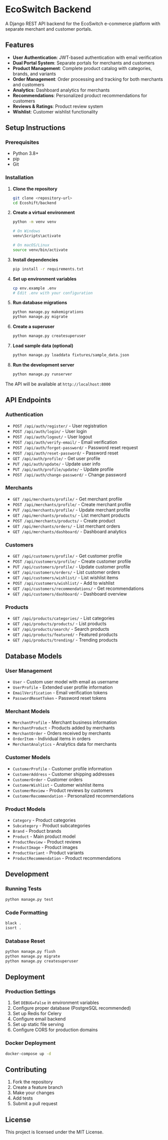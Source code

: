 # EcoSwitch Backend

A Django REST API backend for the EcoSwitch e-commerce platform with separate merchant and customer portals.

## Features

- **User Authentication**: JWT-based authentication with email verification
- **Dual Portal System**: Separate portals for merchants and customers
- **Product Management**: Complete product catalog with categories, brands, and variants
- **Order Management**: Order processing and tracking for both merchants and customers
- **Analytics**: Dashboard analytics for merchants
- **Recommendations**: Personalized product recommendations for customers
- **Reviews & Ratings**: Product review system
- **Wishlist**: Customer wishlist functionality

## Setup Instructions

### Prerequisites

- Python 3.8+
- pip
- Git

### Installation

1. **Clone the repository**
   ```bash
   git clone <repository-url>
   cd Ecoshift/backend
   ```

2. **Create a virtual environment**
   ```bash
   python -m venv venv
   
   # On Windows
   venv\Scripts\activate
   
   # On macOS/Linux
   source venv/bin/activate
   ```

3. **Install dependencies**
   ```bash
   pip install -r requirements.txt
   ```

4. **Set up environment variables**
   ```bash
   cp env.example .env
   # Edit .env with your configuration
   ```

5. **Run database migrations**
   ```bash
   python manage.py makemigrations
   python manage.py migrate
   ```

6. **Create a superuser**
   ```bash
   python manage.py createsuperuser
   ```

7. **Load sample data (optional)**
   ```bash
   python manage.py loaddata fixtures/sample_data.json
   ```

8. **Run the development server**
   ```bash
   python manage.py runserver
   ```

The API will be available at `http://localhost:8000`

## API Endpoints

### Authentication
- `POST /api/auth/register/` - User registration
- `POST /api/auth/login/` - User login
- `POST /api/auth/logout/` - User logout
- `POST /api/auth/verify-email/` - Email verification
- `POST /api/auth/forgot-password/` - Password reset request
- `POST /api/auth/reset-password/` - Password reset
- `GET /api/auth/profile/` - Get user profile
- `PUT /api/auth/update/` - Update user info
- `PUT /api/auth/profile/update/` - Update profile
- `POST /api/auth/change-password/` - Change password

### Merchants
- `GET /api/merchants/profile/` - Get merchant profile
- `POST /api/merchants/profile/` - Create merchant profile
- `PUT /api/merchants/profile/` - Update merchant profile
- `GET /api/merchants/products/` - List merchant products
- `POST /api/merchants/products/` - Create product
- `GET /api/merchants/orders/` - List merchant orders
- `GET /api/merchants/dashboard/` - Dashboard analytics

### Customers
- `GET /api/customers/profile/` - Get customer profile
- `POST /api/customers/profile/` - Create customer profile
- `PUT /api/customers/profile/` - Update customer profile
- `GET /api/customers/orders/` - List customer orders
- `GET /api/customers/wishlist/` - List wishlist items
- `POST /api/customers/wishlist/` - Add to wishlist
- `GET /api/customers/recommendations/` - Get recommendations
- `GET /api/customers/dashboard/` - Dashboard overview

### Products
- `GET /api/products/categories/` - List categories
- `GET /api/products/products/` - List products
- `GET /api/products/search/` - Search products
- `GET /api/products/featured/` - Featured products
- `GET /api/products/trending/` - Trending products

## Database Models

### User Management
- `User` - Custom user model with email as username
- `UserProfile` - Extended user profile information
- `EmailVerification` - Email verification tokens
- `PasswordResetToken` - Password reset tokens

### Merchant Models
- `MerchantProfile` - Merchant business information
- `MerchantProduct` - Products added by merchants
- `MerchantOrder` - Orders received by merchants
- `OrderItem` - Individual items in orders
- `MerchantAnalytics` - Analytics data for merchants

### Customer Models
- `CustomerProfile` - Customer profile information
- `CustomerAddress` - Customer shipping addresses
- `CustomerOrder` - Customer orders
- `CustomerWishlist` - Customer wishlist items
- `CustomerReview` - Product reviews by customers
- `CustomerRecommendation` - Personalized recommendations

### Product Models
- `Category` - Product categories
- `Subcategory` - Product subcategories
- `Brand` - Product brands
- `Product` - Main product model
- `ProductReview` - Product reviews
- `ProductImage` - Product images
- `ProductVariant` - Product variants
- `ProductRecommendation` - Product recommendations

## Development

### Running Tests
```bash
python manage.py test
```

### Code Formatting
```bash
black .
isort .
```

### Database Reset
```bash
python manage.py flush
python manage.py migrate
python manage.py createsuperuser
```

## Deployment

### Production Settings
1. Set `DEBUG=False` in environment variables
2. Configure proper database (PostgreSQL recommended)
3. Set up Redis for Celery
4. Configure email backend
5. Set up static file serving
6. Configure CORS for production domains

### Docker Deployment
```bash
docker-compose up -d
```

## Contributing

1. Fork the repository
2. Create a feature branch
3. Make your changes
4. Add tests
5. Submit a pull request

## License

This project is licensed under the MIT License.

















